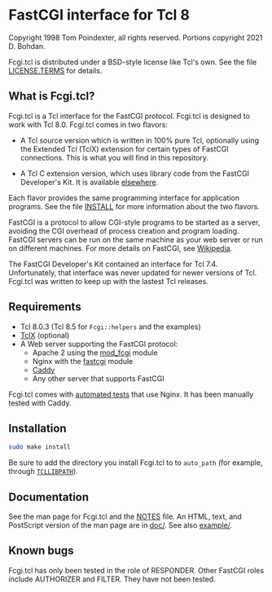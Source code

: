 # FastCGI interface for Tcl 8

Copyright 1998 Tom Poindexter, all rights reserved.
Portions copyright 2021 D. Bohdan.

Fcgi.tcl is distributed under a BSD-style license like Tcl's own.
See the file [LICENSE.TERMS](LICENSE.TERMS) for details.


## What is Fcgi.tcl?

Fcgi.tcl is a Tcl interface for the FastCGI protocol.  Fcgi.tcl is designed to
work with Tcl 8.0.  Fcgi.tcl comes in two flavors: 

* A Tcl source version which is written in 100% pure Tcl, optionally using the
  Extended Tcl (TclX) extension for certain types of FastCGI connections.  This
  is what you will find in this repository.

* A Tcl C extension version, which uses library code from the FastCGI
  Developer's Kit.  It is available
  [elsewhere](https://wiki.tcl-lang.org/page/FastCGI).

Each flavor provides the same programming interface for application programs.
See the file [INSTALL](INSTALL) for more information about the two flavors.

FastCGI is a protocol to allow CGI-style programs to be started as a server, 
avoiding the CGI overhead of process creation and program loading.  FastCGI 
servers can be run on the same machine as your web server or run on different
machines.  For more details on FastCGI, see
[Wikipedia](https://en.wikipedia.org/wiki/FastCGI).

The FastCGI Developer's Kit contained an interface for Tcl 7.4. Unfortunately,
that interface was never updated for newer versions of Tcl.  Fcgi.tcl was
written to keep up with the lastest Tcl releases.


## Requirements

* Tcl 8.0.3 (Tcl 8.5 for `Fcgi::helpers` and the examples)
* [TclX](https://wiki.tcl-lang.org/page/TclX) (optional)
* A Web server supporting the FastCGI protocol:
    * Apache 2 using the [mod\_fcgi](https://httpd.apache.org/mod_fcgid/)
      module
    * Nginx with the
      [fastcgi](https://nginx.org/en/docs/http/ngx_http_fastcgi_module.html)
      module
    * [Caddy](https://caddyserver.com/docs/caddyfile/directives/reverse_proxy)
    * Any other server that supports FastCGI

Fcgi.tcl comes with [automated tests](tests/) that use Nginx.  It has been
manually tested with Caddy.


## Installation

```sh
sudo make install
```

Be sure to add the directory you install Fcgi.tcl to to `auto_path` (for
example, through [`TCLLIBPATH`](https://wiki.tcl-lang.org/page/TCLLIBPATH)).


## Documentation

See the man page for Fcgi.tcl and the [NOTES](NOTES) file.  An HTML, text, and
PostScript version of the man page are in [doc/](doc/).  See also
[example/](example/).


## Known bugs

Fcgi.tcl has only been tested in the role of RESPONDER.  Other FastCGI roles
include AUTHORIZER and FILTER.  They have not been tested.
